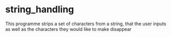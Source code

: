 # string_handling
This programme strips a set of characters from a string, that the user inputs as well as the characters they would like to make disappear
